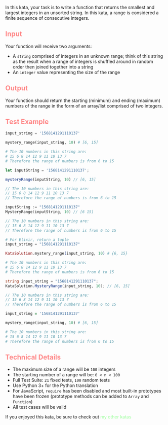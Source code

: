 <!--Range of Integers in an Unsorted String-->
<p>In this kata, your task is to write a function that returns the smallest and largest integers in an unsorted string. In this kata, a range is considered a finite sequence of consecutive integers.</p>

<h2 style='color:#f88'>Input</h2>
Your function will receive two arguments:
<ul>
	<li>A <code>string</code> comprised of integers in an unknown range; think of this string as the result when a range of integers is shuffled around in random order then joined together into a string</li>
	<li>An <code>integer</code> value representing the size of the range</li>
</ul>

<h2 style='color:#f88'>Output</h2>
Your function should return the starting (minimum) and ending (maximum) numbers of the range in the form of an array/list comprised of two integers.

<h2 style='color:#f88'>Test Example</h2>

```python
input_string = '1568141291110137'

mystery_range(input_string, 10) # [6, 15]

# The 10 numbers in this string are:
# 15 6 8 14 12 9 11 10 13 7
# Therefore the range of numbers is from 6 to 15
```

```javascript
let inputString = '1568141291110137';

mysteryRange(inputString, 10) // [6, 15]

// The 10 numbers in this string are:
// 15 6 8 14 12 9 11 10 13 7
// Therefore the range of numbers is from 6 to 15
```

```go
inputString := "1568141291110137"
MysteryRange(inputString, 10) // [6 15]

// The 10 numbers in this string are:
// 15 6 8 14 12 9 11 10 13 7
// Therefore the range of numbers is from 6 to 15
```

```elixir
# For Elixir, return a tuple
input_string = "1568141291110137"

KataSolution.mystery_range(input_string, 10) # {6, 15}

# The 10 numbers in this string are:
# 15 6 8 14 12 9 11 10 13 7
# Therefore the range of numbers is from 6 to 15
```

```csharp
string input_string = "1568141291110137";
KataSolution.MysteryRange(input_string, 10); // [6, 15]

// The 10 numbers in this string are:
// 15 6 8 14 12 9 11 10 13 7
// Therefore the range of numbers is from 6 to 15
```

```ruby
input_string = '1568141291110137'

mystery_range(input_string, 10) # [6, 15]

# The 10 numbers in this string are:
# 15 6 8 14 12 9 11 10 13 7
# Therefore the range of numbers is from 6 to 15
```

<h2 style='color:#f88'>Technical Details</h2>
<ul>
	<li>The maximum size of a range will be <code>100</code> integers</li>
	<li>The starting number of a range will be: <code>0 < n < 100</code></li>
	<li>Full Test Suite: <code>21</code> fixed tests, <code>100</code> random tests</li>
	<li>Use Python 3+ for the Python translation</li>
	<li>For JavaScript, <code>require</code> has been disabled and most built-in prototypes have been frozen (prototype methods can be added to <code>Array</code> and <code>Function</code>)</li>
	<li>All test cases will be valid</li>
</ul>

<p>If you enjoyed this kata, be sure to check out <a href='https://www.codewars.com/users/docgunthrop/authored' style='color:#9f9;text-decoration:none'>my other katas</a></p>
